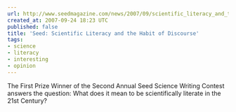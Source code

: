 ```yaml
---
url: http://www.seedmagazine.com/news/2007/09/scientific_literacy_and_the_ha.php?page=1
created_at: 2007-09-24 18:23 UTC
published: false
title: 'Seed: Scientific Literacy and the Habit of Discourse'
tags:
- science
- literacy
- interesting
- opinion
---
```


The First Prize Winner of the Second Annual Seed Science Writing Contest answers the question: What does it mean to be scientifically literate in the 21st Century?

